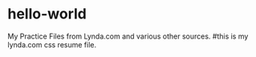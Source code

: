 # hello-world
My Practice Files from Lynda.com and various other sources. 
#this is my lynda.com css resume file. 
